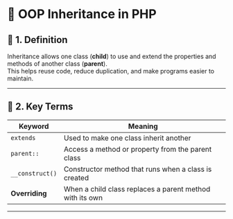 # 🧠 OOP Inheritance in PHP

## 🔹 1. Definition
Inheritance allows one class (**child**) to use and extend the properties and methods of another class (**parent**).  
This helps reuse code, reduce duplication, and make programs easier to maintain.

---

## 🔹 2. Key Terms

| Keyword | Meaning |
|----------|----------|
| `extends` | Used to make one class inherit another |
| `parent::` | Access a method or property from the parent class |
| `__construct()` | Constructor method that runs when a class is created |
| **Overriding** | When a child class replaces a parent method with its own |

---



```php
